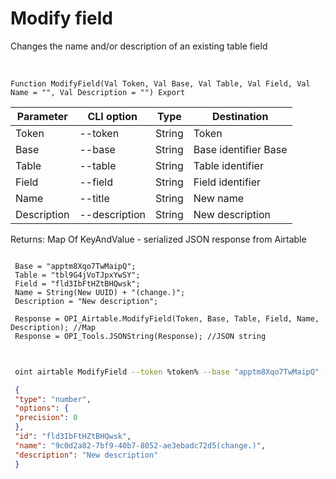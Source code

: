 ﻿---
sidebar_position: 2
---

# Modify field
 Changes the name and/or description of an existing table field


<br/>


`Function ModifyField(Val Token, Val Base, Val Table, Val Field, Val Name = "", Val Description = "") Export`

 | Parameter | CLI option | Type | Destination |
 |-|-|-|-|
 | Token | --token | String | Token |
 | Base | --base | String | Base identifier Base |
 | Table | --table | String | Table identifier |
 | Field | --field | String | Field identifier |
 | Name | --title | String | New name |
 | Description | --description | String | New description |

 
 Returns: Map Of KeyAndValue - serialized JSON response from Airtable





```bsl title="Code example"
 
 Base = "apptm8Xqo7TwMaipQ";
 Table = "tbl9G4jVoTJpxYwSY";
 Field = "fld3IbFtHZtBHQwsk";
 Name = String(New UUID) + "(change.)";
 Description = "New description";
 
 Response = OPI_Airtable.ModifyField(Token, Base, Table, Field, Name, Description); //Map
 Response = OPI_Tools.JSONString(Response); //JSON string
 
```
	


```sh title="CLI command example"
 
 oint airtable ModifyField --token %token% --base "apptm8Xqo7TwMaipQ" --table "tbl9G4jVoTJpxYwSY" --field "fld3IbFtHZtBHQwsk" --title %title% --description "New description"

```

```json title="Result"
 {
 "type": "number",
 "options": {
 "precision": 0
 },
 "id": "fld3IbFtHZtBHQwsk",
 "name": "9c0d2a82-7bf9-40b7-8052-ae3ebadc72d5(change.)",
 "description": "New description"
 }
```
